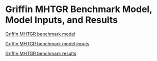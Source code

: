 # Griffin MHTGR Benchmark Model, Model Inputs, and Results

[Griffin MHTGR benchmark model](mhtgr_griffin/mhtgr350_model.md)

[Griffin MHTGR benchmark model inputs](mhtgr_griffin/mhtgr350_model_inputs.md)

[Griffin MHTGR benchmark results](mhtgr_griffin/mhtgr350_results.md)

